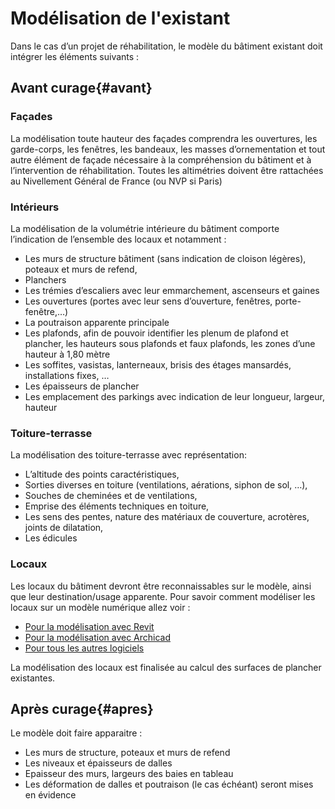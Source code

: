 # Modélisation de l'existant

Dans le cas d’un projet de réhabilitation, le modèle du bâtiment existant doit intégrer les éléments suivants :

## Avant curage{#avant}

### Façades

La modélisation toute hauteur des façades comprendra les ouvertures, les garde-corps, les fenêtres, les bandeaux, les masses d’ornementation et tout autre élément de façade nécessaire à la compréhension du bâtiment et à l’intervention de réhabilitation.
Toutes les altimétries doivent être rattachées au Nivellement Général de France (ou NVP si Paris)

### Intérieurs

La modélisation de la volumétrie intérieure du bâtiment comporte l’indication de l’ensemble des locaux et notamment :

* Les murs de structure bâtiment (sans indication de cloison légères), poteaux et murs de refend,
* Planchers 
* Les trémies d’escaliers avec leur emmarchement, ascenseurs et gaines
* Les ouvertures (portes avec leur sens d’ouverture, fenêtres, porte-fenêtre,…)
* La poutraison apparente principale
* Les plafonds, afin de pouvoir identifier les plenum de plafond et plancher, les hauteurs sous plafonds et faux plafonds, les zones d’une hauteur à 1,80 mètre
* Les soffites, vasistas, lanterneaux, brisis des étages mansardés, installations fixes, …
* Les épaisseurs de plancher
* Les emplacement des parkings avec indication de leur longueur, largeur, hauteur

### Toiture-terrasse

La modélisation des toiture-terrasse avec représentation:

* L’altitude des points caractéristiques,
* Sorties diverses en toiture (ventilations, aérations, siphon de sol, …),
* Souches de cheminées et de ventilations,
* Emprise des éléments techniques en toiture,
* Les sens des pentes, nature des matériaux de couverture, acrotères, joints de dilatation, 
* Les édicules

### Locaux

Les locaux du bâtiment devront être reconnaissables sur le modèle, ainsi que leur destination/usage apparente.
Pour savoir comment modéliser les locaux sur un modèle numérique allez voir :

* [Pour la modélisation avec Revit ](/02_Modelisation/02_architecte/modelisation-rvt.md )
* [Pour la modélisation avec Archicad](/02_Modelisation/02_architecte/modelisation-archicad.md)
* [Pour tous les autres logiciels](/02_Modelisation/02_architecte/modelisation-ifc-arc.md )

La modélisation des locaux est finalisée au calcul des surfaces de plancher existantes. 

## Après curage{#apres}

Le modèle doit faire apparaitre :

* Les murs de structure, poteaux et murs de refend
* Les niveaux et épaisseurs de dalles 
* Epaisseur des murs, largeurs des baies en tableau
* Les déformation de dalles et poutraison (le cas échéant) seront mises en évidence
